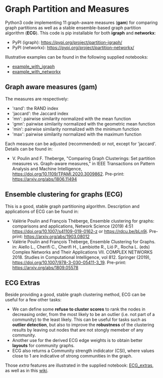 # Graph Partition and Measures

Python3 code implementing 11 graph-aware measures (**gam**) for comparing graph partitions as well as a stable ensemble-based graph partition algorithm (**ECG**).
This code is pip installable for both **igraph** and **networkx**:

* PyPI (igraph): https://pypi.org/project/partition-igraph/
* PyPI (networkx): https://pypi.org/project/partition-networkx/

Illustrative examples can be found in the following supplied notebooks:
* [example_with_igraph](https://github.com/ftheberge/graph-partition-and-measures/blob/master/example_with_igraph.ipynb)
* [example_with_networkx](https://github.com/ftheberge/graph-partition-and-measures/blob/master/example_with_networkx.ipynb)
  
## Graph aware measures (gam)

The measures are respectively:
* 'rand': the RAND index
* 'jaccard': the Jaccard index
* 'mn': pairwise similarity normalized with the mean function
* 'gmn': pairwise similarity normalized with the geometric mean function
* 'min': pairwise similarity normalized with the minimum function
* 'max': pairwise similarity normalized with the maximum function

Each measure can be adjusted (recommended) or not, except for 'jaccard'.
Details can be found in: 

* V. Poulin and F. Theberge, "Comparing Graph Clusterings: Set partition measures vs. Graph-aware measures," in IEEE Transactions on Pattern Analysis and Machine Intelligence, https://doi.org/10.1109/TPAMI.2020.3009862. Pre-print: https://arxiv.org/abs/1806.11494

## Ensemble clustering for graphs (ECG)

This is a good, stable graph partitioning algorithm. Description and applications of ECG can be found in: 

* Valérie Poulin and François Théberge, Ensemble clustering for graphs: comparisons and applications, Network Science (2019) 4:51 https://doi.org/10.1007/s41109-019-0162-z or https://rdcu.be/bLn9i. Pre-print: https://arxiv.org/abs/1903.08012
* Valérie Poulin and François Théberge, Ensemble Clustering for Graphs. in: Aiello L., Cherifi C., Cherifi H., Lambiotte R., Lió P., Rocha L. (eds) Complex Networks and Their Applications VII. COMPLEX NETWORKS 2018. Studies in Computational Intelligence, vol 812. Springer (2019), https://doi.org/10.1007/978-3-030-05411-3_19. Pre-print: https://arxiv.org/abs/1809.05578

## ECG Extras

Beside providing a good, stable graph clustering method, ECG can be useful for a few other tasks:

* We can define some **refuse to cluster scores** to rank the nodes in decreasing order, from the most likely to be an outlier (i.e. not part of a community) to the least likely. This can be useful for tasks such as **outlier detection**, but also to improve the **robustness** of the clustering results by leaving out nodes that are not stongly memeber of any community.
* Another use for the derived ECG edge weights is to obtain better **layouts** for community graphs.
* ECG also returns a Community strength indidcator (CSI), where values close to 1 are indicative of strong communities in the graph.

Those *extra* features are illustrated in the supplied notebook: [ECG_extras](https://github.com/ftheberge/graph-partition-and-measures/blob/master/ECG_extras.ipynb),
as well as in this [wiki](https://github.com/ftheberge/graph-partition-and-measures/wiki/ECG-Extras).


